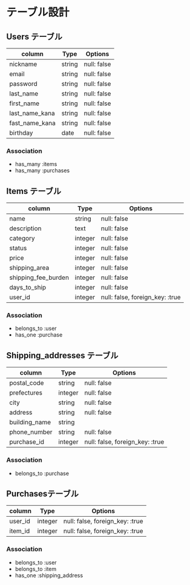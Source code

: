 # テーブル設計

## Users テーブル

| column          | Type   | Options     |
|-----------------|--------|-------------|
| nickname        | string | null: false |
| email           | string | null: false |
| password        | string | null: false |
| last_name       | string | null: false |
| first_name      | string | null: false |
| last_name_kana  | string | null: false |
| fast_name_kana  | string | null: false |
| birthday        | date   | null: false |


### Association

- has_many   :items
- has_many   :purchases

## Items テーブル

| column               | Type    | Options                                      |
|----------------------|---------|----------------------------------------------|
| name                 | string  | null: false                                  |
| description          | text    | null: false                                  |
| category             | integer | null: false                                  |
| status               | integer | null: false                                  |
| price                | integer | null: false                                  |
| shipping_area        | integer | null: false                                  |
| shipping_fee_burden  | integer | null: false                                  |
| days_to_ship         | integer | null: false                                  |
| user_id              | integer | null: false, foreign_key: :true              |

### Association

- belongs_to :user
- has_one    :purchase

## Shipping_addresses テーブル

| column               | Type    | Options                         |
|----------------------|---------|---------------------------------|
| postal_code          | string  | null: false                     |
| prefectures          | integer | null: false                     |
| city                 | string  | null: false                     |
| address              | string  | null: false                     |
| building_name        | string  |                                 |
| phone_number         | string  | null: false                     |
| purchase_id          | integer | null: false, foreign_key: :true |

### Association

- belongs_to :purchase

## Purchasesテーブル

| column                | Type    | Options                         |
|-----------------------|---------|---------------------------------|
| user_id               | integer | null: false, foreign_key: :true |
| item_id               | integer | null: false, foreign_key: :true |

### Association

- belongs_to :user
- belongs_to :item
- has_one    :shipping_address



